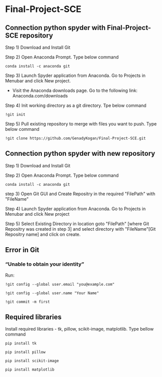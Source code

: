 # Final-Project-SCE

## Connection python spyder with Final-Project-SCE repository

Step 1) Download and Install Git

Step 2) Open Anaconda Prompt. Type below command

```conda install -c anaconda git```

Step 3) Launch Spyder application from Anaconda. Go to Projects in Menubar and click New project. 

- Visit the Anaconda downloads page. Go to the following link: Anaconda.com/downloads

Step 4) Init working directory as a git directory. Tpe below command

```!git init```

Step 5) Pull existing repository to merge with files you want to push. Type below command

```!git clone https://github.com/GenadyKogan/Final-Project-SCE.git```

## Connection python spyder with new repository

Step 1) Download and Install Git

Step 2) Open Anaconda Prompt. Type below command

```conda install -c anaconda git```

step 3) Open Git GUI and Create Repositry in the required "FilePath" with "FileName"

Step 4) Launch Spyder application from Anaconda. Go to Projects in Menubar and click New project

Step 5) Select Existing Directory in location goto "FilePath" [where Git Repositry was created in step 3] and select directory with "FileName"[Git Repositry name] and click on create.

## Error in Git

### “Unable to obtain your identity” 

Run:

```!git config --global user.email "you@example.com"```

```!git config --global user.name "Your Name"```

```!git commit -m first```

## Required libraries

Install required libraries - tk, pillow, scikit-image, matplotlib. Type bellow command

```pip install tk```

```pip install pillow```

```pip install scikit-image```

```pip install matplotlib```





